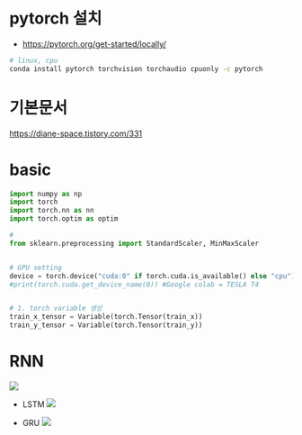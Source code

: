 # pytorch 설치 



- https://pytorch.org/get-started/locally/
``` bash
# linux, cpu
conda install pytorch torchvision torchaudio cpuonly -c pytorch
```


# 기본문서 
https://diane-space.tistory.com/331


# basic

```python
import numpy as np
import torch
import torch.nn as nn
import torch.optim as optim

#
from sklearn.preprocessing import StandardScaler, MinMaxScaler


# GPU setting
device = torch.device("cuda:0" if torch.cuda.is_available() else "cpu")
#print(torch.cuda.get_device_name(0)) #Google colab = TESLA T4


# 1. torch variable 생성
train_x_tensor = Variable(torch.Tensor(train_x))
train_y_tensor = Variable(torch.Tensor(train_y))


```




# RNN

![](https://img1.daumcdn.net/thumb/R1280x0/?scode=mtistory2&fname=http%3A%2F%2Fcfile3.uf.tistory.com%2Fimage%2F9901A1415ACB86A0211095)



- LSTM
![](https://miro.medium.com/max/1400/1*hQeBYYqZa-Qc3ss8q6J0Mg.png)

- GRU
![](https://miro.medium.com/max/1400/1*8JvGcDVY0tgCVMlpjY2sag.png)